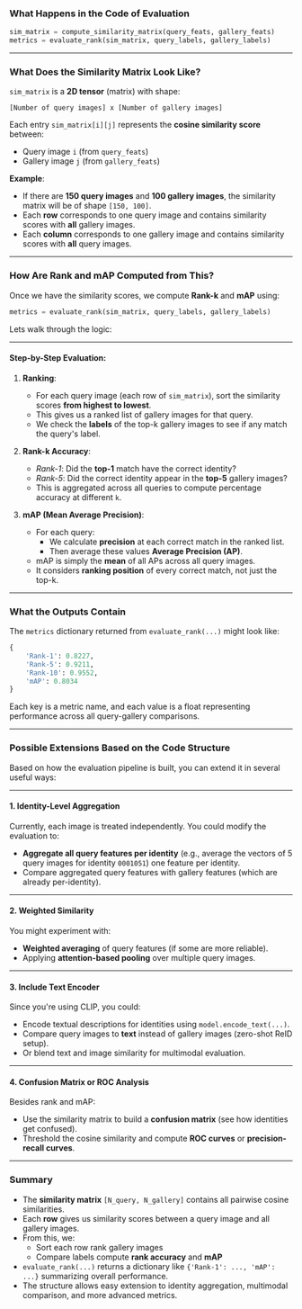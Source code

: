 ###  **What Happens in the Code of Evaluation**

```python
sim_matrix = compute_similarity_matrix(query_feats, gallery_feats)
metrics = evaluate_rank(sim_matrix, query_labels, gallery_labels)
```

---

###  **What Does the Similarity Matrix Look Like?**

`sim_matrix` is a **2D tensor** (matrix) with shape:

```
[Number of query images] x [Number of gallery images]
```

Each entry `sim_matrix[i][j]` represents the **cosine similarity score** between:
- Query image `i` (from `query_feats`)
- Gallery image `j` (from `gallery_feats`)

 **Example**:  
- If there are **150 query images** and **100 gallery images**, the similarity matrix will be of shape `[150, 100]`.
- Each **row** corresponds to one query image and contains similarity scores with **all** gallery images.
- Each **column** corresponds to one gallery image and contains similarity scores with **all** query images.

---

###  **How Are Rank and mAP Computed from This?**

Once we have the similarity scores, we compute **Rank-k** and **mAP** using:

```python
metrics = evaluate_rank(sim_matrix, query_labels, gallery_labels)
```

Lets walk through the logic:

---

####  **Step-by-Step Evaluation:**

1. **Ranking**:
   - For each query image (each row of `sim_matrix`), sort the similarity scores **from highest to lowest**.
   - This gives us a ranked list of gallery images for that query.
   - We check the **labels** of the top-k gallery images to see if any match the query's label.

2. **Rank-k Accuracy**:
   - *Rank-1*: Did the **top-1** match have the correct identity?
   - *Rank-5*: Did the correct identity appear in the **top-5** gallery images?
   - This is aggregated across all queries to compute percentage accuracy at different `k`.

3. **mAP (Mean Average Precision)**:
   - For each query:
     - We calculate **precision** at each correct match in the ranked list.
     - Then average these values  **Average Precision (AP)**.
   - mAP is simply the **mean** of all APs across all query images.
   - It considers **ranking position** of every correct match, not just the top-k.

---

###  **What the Outputs Contain**

The `metrics` dictionary returned from `evaluate_rank(...)` might look like:

```python
{
    'Rank-1': 0.8227,
    'Rank-5': 0.9211,
    'Rank-10': 0.9552,
    'mAP': 0.8034
}
```

Each key is a metric name, and each value is a float representing performance across all query-gallery comparisons.

---

###  **Possible Extensions Based on the Code Structure**

Based on how the evaluation pipeline is built, you can extend it in several useful ways:

---

####  **1. Identity-Level Aggregation**
Currently, each image is treated independently. You could modify the evaluation to:
- **Aggregate all query features per identity** (e.g., average the vectors of 5 query images for identity `0001051`)  one feature per identity.
- Compare aggregated query features with gallery features (which are already per-identity).

---

####  **2. Weighted Similarity**
You might experiment with:
- **Weighted averaging** of query features (if some are more reliable).
- Applying **attention-based pooling** over multiple query images.

---

####  **3. Include Text Encoder**
Since you're using CLIP, you could:
- Encode textual descriptions for identities using `model.encode_text(...)`.
- Compare query images to **text** instead of gallery images (zero-shot ReID setup).
- Or blend text and image similarity for multimodal evaluation.

---

####  **4. Confusion Matrix or ROC Analysis**
Besides rank and mAP:
- Use the similarity matrix to build a **confusion matrix** (see how identities get confused).
- Threshold the cosine similarity and compute **ROC curves** or **precision-recall curves**.

---

###  Summary

- The **similarity matrix** `[N_query, N_gallery]` contains all pairwise cosine similarities.
- Each **row** gives us similarity scores between a query image and all gallery images.
- From this, we:
  - Sort each row  rank gallery images
  - Compare labels  compute **rank accuracy** and **mAP**
- `evaluate_rank(...)` returns a dictionary like `{'Rank-1': ..., 'mAP': ...}` summarizing overall performance.
- The structure allows easy extension to identity aggregation, multimodal comparison, and more advanced metrics.
